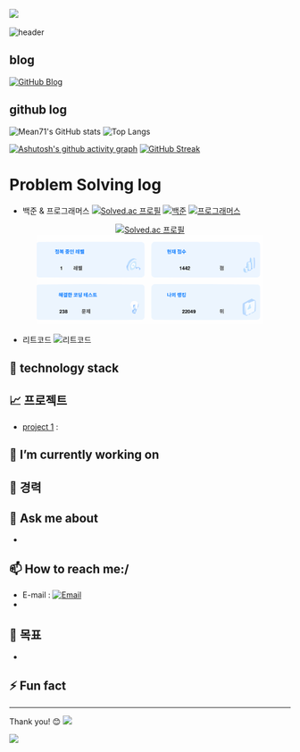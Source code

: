 ![](https://github-profile-summary-cards.vercel.app/api/cards/profile-details?username=mean71&theme=default)

![header](https://capsule-render.vercel.app/api?type=waving&color=timeGradient&text=Welcome%20I'm%20Mean71%20👋&animation=twinkling&fontSize=50&fontAlignY=40&fontAlign=50&height=150)
## blog
[![GitHub Blog](https://img.shields.io/badge/GitHub_Blog-Mean71%20Blog-brightgreen?style=flat&logo=github)](https://mean71.github.io)
## github log
![Mean71's GitHub stats](https://github-readme-stats.vercel.app/api?username=Mean71&theme=merko&show_icons=true)
![Top Langs](https://github-readme-stats.vercel.app/api/top-langs/?username=Mean71&layout=compact)

[![Ashutosh's github activity graph](https://github-readme-activity-graph.vercel.app/graph?username=mean71&theme=gotham)](https://github.com/ashutosh00710/github-readme-activity-graph)
[![GitHub Streak](https://streak-stats.demolab.com?user=mean71&theme=ocean-gradient&hide_border=%EA%B1%B0%EC%A7%93&locale=ko&date_format=%5BY.%5Dn.j&card_width=500&card_height=200)](https://git.io/streak-stats)


# Problem Solving log

- 백준 & 프로그래머스
[![Solved.ac 프로필](http://mazassumnida.wtf/api/mini/generate_badge?boj=mean)](https://solved.ac/mean)
[![백준](https://img.shields.io/badge/백준-레포지토리-blue?style=flat&logo=github)](https://github.com/mean71/codingtest/tree/main/%EB%B0%B1%EC%A4%80) 
[![프로그래머스](https://img.shields.io/badge/프로그래머스-레포지토리-orange?style=flat&logo=github)](https://github.com/mean71/codingtest/tree/main/%ED%94%84%EB%A1%9C%EA%B7%B8%EB%9E%98%EB%A8%B8%EC%8A%A4)
<p align="center">
  <a href="https://solved.ac/mean"><img src="http://mazassumnida.wtf/api/v2/generate_badge?boj=mean" alt="Solved.ac 프로필" height="160px" /></a>
  <img src="https://raw.githubusercontent.com/mean71/Programmers_Badge_Generator/main/result/result.svg" alt="Programmers Badge" height="160px" />
</p>

- 리트코드
![리트코드](https://leetcard.jacoblin.cool/mean71?theme=wtf&font=milonga&ext=heatmap)

## 🔧 technology stack

## 📈 프로젝트
- [project 1](link) : 

## 🔭 I’m currently working on

## 💼 경력

## 💬 Ask me about
- 
 
## 📫 How to reach me:/
- E-mail : [![Email](https://img.shields.io/badge/Email-Contact%20Me-blue?style=flat&logo=gmail)](mailto:losleepotatool@gmail.com)
- 

## 🎯 목표
- 

## ⚡ Fun fact


---
Thank you! 😊
<a href="https://hits.seeyoufarm.com"><img src="https://hits.seeyoufarm.com/api/count/incr/badge.svg?url=https%3A%2F%2Fgithub.com%2F평균71&count_bg=%2355C600&title_bg=%23000000&icon=github.svg&icon_color=%23FFFFFF&title=새로고침&edge_flat=false"/></a>

![](./profile-3d-contrib/profile-night-rainbow.svg)

